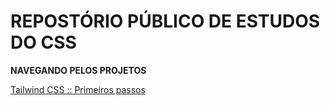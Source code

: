 # REPOSTÓRIO PÚBLICO DE ESTUDOS DO CSS

**NAVEGANDO PELOS PROJETOS**

[Tailwind CSS :: Primeiros passos](https://github.com/reinaldonunes/css-estudos/tree/main/tailwindcss)
